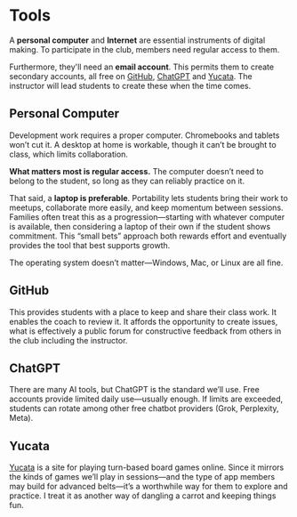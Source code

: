 # Tools

A **personal computer** and **Internet** are essential instruments of digital making.  To participate in the club, members need regular access to them.

Furthermore, they'll need an **email account**.  This permits them to create secondary accounts, all free on [GitHub](https://github.com), [ChatGPT](https://chatgpt.com) and [Yucata](https://yucata.de).  The instructor will lead students to create these when the time comes.

## Personal Computer

Development work requires a proper computer. Chromebooks and tablets won’t cut it. A desktop at home is workable, though it can’t be brought to class, which limits collaboration.

**What matters most is regular access.** The computer doesn’t need to belong to the student, so long as they can reliably practice on it.

That said, a **laptop is preferable**. Portability lets students bring their work to meetups, collaborate more easily, and keep momentum between sessions. Families often treat this as a progression—starting with whatever computer is available, then considering a laptop of their own if the student shows commitment. This “small bets” approach both rewards effort and eventually provides the tool that best supports growth.

The operating system doesn’t matter—Windows, Mac, or Linux are all fine.

## GitHub

This provides students with a place to keep and share their class work.  It enables the coach to review it.  It affords the opportunity to create issues, what is effectively a public forum for constructive feedback from others in the club including the instructor.

## ChatGPT

There are many AI tools, but ChatGPT is the standard we’ll use. Free accounts provide limited daily use—usually enough. If limits are exceeded, students can rotate among other free chatbot providers (Grok, Perplexity, Meta).

## Yucata

[Yucata](https://yucata.de) is a site for playing turn-based board games online. Since it mirrors the kinds of games we’ll play in sessions—and the type of app members may build for advanced belts—it’s a worthwhile way for them to explore and practice. I treat it as another way of dangling a carrot and keeping things fun.
